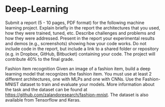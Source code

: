 # Deep-Learning
Submit a report (5 - 10 pages, PDF format) for the following machine learning project. 
Explain briefly in the report the architectures that you used, how they were trained, tuned, etc. 
Describe challenges and problems and how they were addressed. 
Present in the report your experimental results and demos (e.g., screenshots) showing how your code works. 
Do not include code in the report, but include a link to a shared folder or repository (e.g. in Dropbox, GitHub, Bitbucket) containing your code. 
The project will contribute 40% to the final grade.

Fashion item recognition
Given an image of a fashion item, build a deep learning model that recognizes the fashion item. 
You must use at least 2 different architectures, one with MLPs and one with CNNs. Use the Fashion-MNIST dataset to train and evaluate your models. 
More information about the task and the dataset can be found at https://github.com/zalandoresearch/fashion-mnist. 
The dataset is also available from Tensorflow and Keras.
